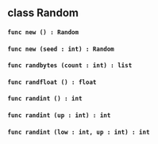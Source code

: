 ## class Random

#### ```func new () : Random```


#### ```func new (seed : int) : Random```


#### ```func randbytes (count : int) : list```


#### ```func randfloat () : float```


#### ```func randint () : int```


#### ```func randint (up : int) : int```


#### ```func randint (low : int, up : int) : int```


